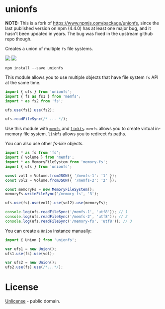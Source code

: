 # unionfs

**NOTE:** This is a fork of https://www.npmjs.com/package/unionfs, since the last published version
on npm (4.4.0) has at least one major bug, and it hasn't been updated in years.  The bug was fixed 
in the upstream github repo though.

Creates a union of multiple `fs` file systems.

[![][npm-img]][npm-url] [![][travis-badge]][travis-url]

    npm install --save unionfs

This module allows you to use multiple objects that have file system `fs` API at the same time.

```js
import { ufs } from 'unionfs';
import { fs as fs1 } from 'memfs';
import * as fs2 from 'fs';

ufs.use(fs1).use(fs2);

ufs.readFileSync(/* ... */);
```

Use this module with [`memfs`][memfs] and [`linkfs`][linkfs].
`memfs` allows you to create virtual in-memory file system. `linkfs` allows you to redirect `fs` paths.

You can also use other _fs-like_ objects.

```js
import * as fs from 'fs';
import { Volume } from 'memfs';
import * as MemoryFileSystem from 'memory-fs';
import { ufs } from 'unionfs';

const vol1 = Volume.fromJSON({ '/memfs-1': '1' });
const vol2 = Volume.fromJSON({ '/memfs-2': '2' });

const memoryFs = new MemoryFileSystem();
memoryFs.writeFileSync('/memory-fs', '3');

ufs.use(fs).use(vol1).use(vol2).use(memoryFs);

console.log(ufs.readFileSync('/memfs-1', 'utf8')); // 1
console.log(ufs.readFileSync('/memfs-2', 'utf8')); // 2
console.log(ufs.readFileSync('/memory-fs', 'utf8')); // 3
```

You can create a `Union` instance manually:

```javascript
import { Union } from 'unionfs';

var ufs1 = new Union();
ufs1.use(fs).use(vol);

var ufs2 = new Union();
ufs2.use(fs).use(/*...*/);
```

[npm-url]: https://www.npmjs.com/package/unionfs
[npm-img]: https://img.shields.io/npm/v/unionfs.svg
[memfs]: https://github.com/streamich/memfs
[unionfs]: https://github.com/streamich/unionfs
[linkfs]: https://github.com/streamich/linkfs
[fs-monkey]: https://github.com/streamich/fs-monkey
[travis-url]: https://travis-ci.org/streamich/unionfs
[travis-badge]: https://travis-ci.org/streamich/unionfs.svg?branch=master

# License

[Unlicense](./LICENSE) - public domain.
